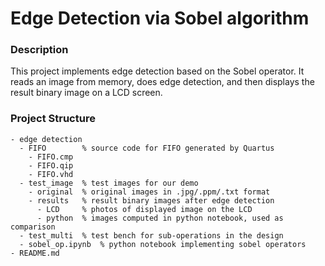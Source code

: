 # Edge Detection via Sobel algorithm

### Description
This project implements edge detection based on the Sobel operator. It reads an image from memory, does edge detection, and then displays the result binary image on a LCD screen.


### Project Structure

```
- edge detection
  - FIFO        % source code for FIFO generated by Quartus
    - FIFO.cmp
    - FIFO.qip
    - FIFO.vhd
  - test_image  % test images for our demo
    - original  % original images in .jpg/.ppm/.txt format
    - results   % result binary images after edge detection
      - LCD     % photos of displayed image on the LCD
      - python  % images computed in python notebook, used as comparison
  - test_multi  % test bench for sub-operations in the design
  - sobel_op.ipynb  % python notebook implementing sobel operators
- README.md
```
